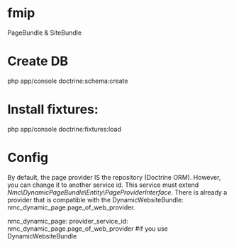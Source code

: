 fmip
====

PageBundle &amp; SiteBundle

Create DB
===
php app/console doctrine:schema:create

Install fixtures:
===
php app/console doctrine:fixtures:load


Config
===

By default, the page provider IS the repository (Doctrine ORM). However, you can change it to another service id.
This service must extend *Nmc\DynamicPageBundle\Entity\PageProviderInterface*. There is already a provider that is compatible with the DynamicWebsiteBundle: nmc_dynamic_page.page_of_web_provider.

nmc_dynamic_page:
    provider_service_id: nmc_dynamic_page.page_of_web_provider #if you use DynamicWebsiteBundle